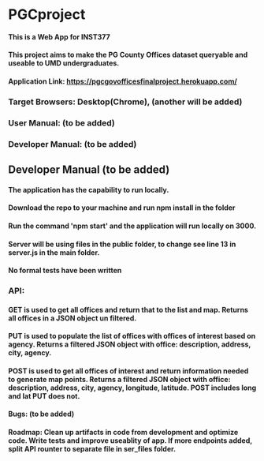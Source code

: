 # PGCproject
#### This is a Web App for INST377
#### This project aims to make the PG County Offices dataset queryable and useable to UMD undergraduates.
#### Application Link: https://pgcgovofficesfinalproject.herokuapp.com/ 

### Target Browsers: Desktop(Chrome), (another will be added)
### User Manual: (to be added)
### Developer Manual: (to be added)


## Developer Manual (to be added)
#### The application has the capability to run locally.
#### Download the repo to your machine and run npm install in the folder
#### Run the command 'npm start' and the application will run locally on 3000.
#### Server will be using files in the public folder, to change see line 13 in server.js in the main folder. 
#### No formal tests have been written 
### API: 
#### GET is used to get all offices and return that to the list and map. Returns all offices in a JSON object un filtered.
#### PUT is used to populate the list of offices with offices of interest based on agency. Returns a filtered JSON object with office: description, address, city, agency.
#### POST is used to get all offices of interest and return information needed to generate map points.  Returns a filtered JSON object with office: description, address, city, agency, longitude, latitude. POST includes long and lat PUT does not. 

#### Bugs: (to be added)

#### Roadmap: Clean up artifacts in code from development and optimize code. Write tests and improve useablity of app. If more endpoints added, split API rounter to separate file in ser_files folder.
